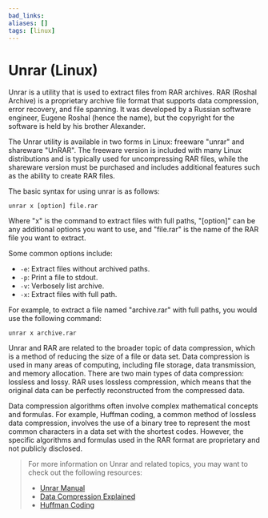 ```yaml
---
bad_links: 
aliases: []
tags: [linux]
---
```

# Unrar (Linux)

Unrar is a utility that is used to extract files from RAR archives. RAR (Roshal Archive) is a proprietary archive file format that supports data compression, error recovery, and file spanning. It was developed by a Russian software engineer, Eugene Roshal (hence the name), but the copyright for the software is held by his brother Alexander.

The Unrar utility is available in two forms in Linux: freeware "unrar" and shareware "UnRAR". The freeware version is included with many Linux distributions and is typically used for uncompressing RAR files, while the shareware version must be purchased and includes additional features such as the ability to create RAR files.

The basic syntax for using unrar is as follows:

```
unrar x [option] file.rar
```

Where "x" is the command to extract files with full paths, "[option]" can be any additional options you want to use, and "file.rar" is the name of the RAR file you want to extract.

Some common options include:

- `-e`: Extract files without archived paths.
- `-p`: Print a file to stdout.
- `-v`: Verbosely list archive.
- `-x`: Extract files with full path.

For example, to extract a file named "archive.rar" with full paths, you would use the following command:

```
unrar x archive.rar
```

Unrar and RAR are related to the broader topic of data compression, which is a method of reducing the size of a file or data set. Data compression is used in many areas of computing, including file storage, data transmission, and memory allocation. There are two main types of data compression: lossless and lossy. RAR uses lossless compression, which means that the original data can be perfectly reconstructed from the compressed data.

Data compression algorithms often involve complex mathematical concepts and formulas. For example, Huffman coding, a common method of lossless data compression, involves the use of a binary tree to represent the most common characters in a data set with the shortest codes. However, the specific algorithms and formulas used in the RAR format are proprietary and not publicly disclosed.

> For more information on Unrar and related topics, you may want to check out the following resources:
> - [Unrar Manual](https://linux.die.net/man/1/unrar)
> - [Data Compression Explained](https://www.google.com/search?q=Data+Compression+Explained)
> - [Huffman Coding](https://www.google.com/search?q=Huffman+Coding)